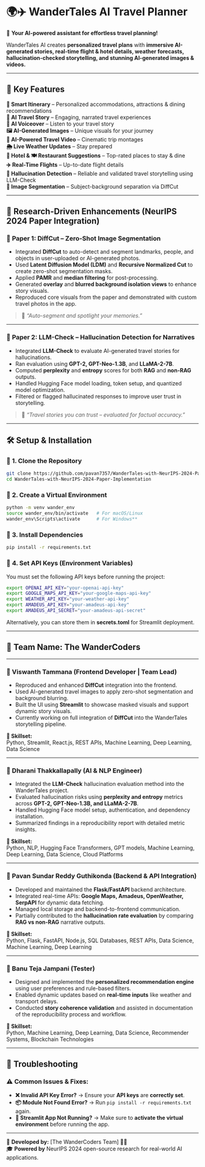 # 🌍✈️ **WanderTales AI Travel Planner**
🚀 **Your AI-powered assistant for effortless travel planning!**  

WanderTales AI creates **personalized travel plans** with **immersive AI-generated stories, real-time flight & hotel details, weather forecasts, hallucination-checked storytelling, and stunning AI-generated images & videos.**  

---

## 📌 **Key Features**
**📑 Smart Itinerary** – Personalized accommodations, attractions & dining recommendations  
**🛴 AI Travel Story** – Engaging, narrated travel experiences  
**🎤 AI Voiceover** – Listen to your travel story  
**🖼️ AI-Generated Images** – Unique visuals for your journey  
**🎥 AI-Powered Travel Video** – Cinematic trip montages  
**🌦 Live Weather Updates** – Stay prepared  
**🏨 Hotel & 🍽️ Restaurant Suggestions** – Top-rated places to stay & dine  
**✈️ Real-Time Flights** – Up-to-date flight details  
**🧠 Hallucination Detection** – Reliable and validated travel storytelling using LLM-Check  
**🎨 Image Segmentation** – Subject-background separation via DiffCut  

---

## 🧠 **Research-Driven Enhancements (NeurIPS 2024 Paper Integration)**

### 📄 **Paper 1: DiffCut – Zero-Shot Image Segmentation**
- Integrated **DiffCut** to auto-detect and segment landmarks, people, and objects in user-uploaded or AI-generated photos.  
- Used **Latent Diffusion Model (LDM)** and **Recursive Normalized Cut** to create zero-shot segmentation masks.  
- Applied **PAMR** and **median filtering** for post-processing.  
- Generated **overlay** and **blurred background isolation views** to enhance story visuals.  
- Reproduced core visuals from the paper and demonstrated with custom travel photos in the app.  

> 📸 *“Auto-segment and spotlight your memories.”*

---

### 📄 **Paper 2: LLM-Check – Hallucination Detection for Narratives**
- Integrated **LLM-Check** to evaluate AI-generated travel stories for hallucinations.  
- Ran evaluation using **GPT-2, GPT-Neo-1.3B**, and **LLaMA-2-7B**.  
- Computed **perplexity** and **entropy** scores for both **RAG** and **non-RAG** outputs.  
- Handled Hugging Face model loading, token setup, and quantized model optimization.  
- Filtered or flagged hallucinated responses to improve user trust in storytelling.  

> 🧾 *“Travel stories you can trust – evaluated for factual accuracy.”*


---

## 🛠 **Setup & Installation**
### 📌 **1. Clone the Repository**
```bash
git clone https://github.com/pavan7357/WanderTales-with-NeurIPS-2024-Paper-Implementation.git
cd WanderTales-with-NeurIPS-2024-Paper-Implementation
```
### 📌 **2. Create a Virtual Environment**
```bash
python -m venv wander_env
source wander_env/bin/activate   # For macOS/Linux
wander_env\Scripts\activate      # For Windows**
```
### 📌 **3. Install Dependencies**
```bash
pip install -r requirements.txt
```

### 📌 **4. Set API Keys (Environment Variables)**
You must set the following API keys before running the project:
```bash
export OPENAI_API_KEY="your-openai-api-key"
export GOOGLE_MAPS_API_KEY="your-google-maps-api-key"
export WEATHER_API_KEY="your-weather-api-key"
export AMADEUS_API_KEY="your-amadeus-api-key"
export AMADEUS_API_SECRET="your-amadeus-api-secret"
```
Alternatively, you can store them in **secrets.toml** for Streamlit deployment.

---


## 👥 **Team Name: The WanderCoders**

---

### 🎨 Viswanth Tammana (Frontend Developer | Team Lead)
- Reproduced and enhanced **DiffCut** integration into the frontend.
- Used AI-generated travel images to apply zero-shot segmentation and background blurring.
- Built the UI using **Streamlit** to showcase masked visuals and support dynamic story visuals.
- Currently working on full integration of **DiffCut** into the WanderTales storytelling pipeline.

**🔧 Skillset:**  
Python, Streamlit, React.js, REST APIs, Machine Learning, Deep Learning, Data Science

---

### 🚀 Dharani Thakkallapally (AI & NLP Engineer)
- Integrated the **LLM-Check** hallucination evaluation method into the WanderTales project.
- Evaluated hallucination risks using **perplexity and entropy** metrics across **GPT-2, GPT-Neo-1.3B, and LLaMA-2-7B**.
- Handled Hugging Face model setup, authentication, and dependency installation.
- Summarized findings in a reproducibility report with detailed metric insights.

**🔧 Skillset:**  
Python, NLP, Hugging Face Transformers, GPT models, Machine Learning, Deep Learning, Data Science, Cloud Platforms

---

### 🔗 Pavan Sundar Reddy Guthikonda (Backend & API Integration)
- Developed and maintained the **Flask/FastAPI** backend architecture.
- Integrated real-time APIs: **Google Maps, Amadeus, OpenWeather, SerpAPI** for dynamic data fetching.
- Managed local storage and backend-to-frontend communication.
- Partially contributed to the **hallucination rate evaluation** by comparing **RAG vs non-RAG** narrative outputs.

**🔧 Skillset:**  
Python, Flask, FastAPI, Node.js, SQL Databases, REST APIs, Data Science, Machine Learning, Deep Learning

---

### 🎯 Banu Teja Jampani (Tester)
- Designed and implemented the **personalized recommendation engine** using user preferences and rule-based filters.
- Enabled dynamic updates based on **real-time inputs** like weather and transport delays.
- Conducted **story coherence validation** and assisted in documentation of the reproducibility process and workflow.

**🔧 Skillset:**  
Python, Machine Learning, Deep Learning, Data Science, Recommender Systems, Blockchain Technologies

---

## 🔧 **Troubleshooting**
### ⚠️ **Common Issues & Fixes**:
- **❌ Invalid API Key Error?** → Ensure your **API keys** are **correctly set**.  
- **📦 Module Not Found Error?** → Run `pip install -r requirements.txt` again.  
- **🚀 Streamlit App Not Running?** → Make sure to **activate the virtual environment** before running the app.  

---

📌 **Developed by:** [The WanderCoders Team] 🚀🎉  
🎓 **Powered by** NeurIPS 2024 open-source research for real-world AI applications.

